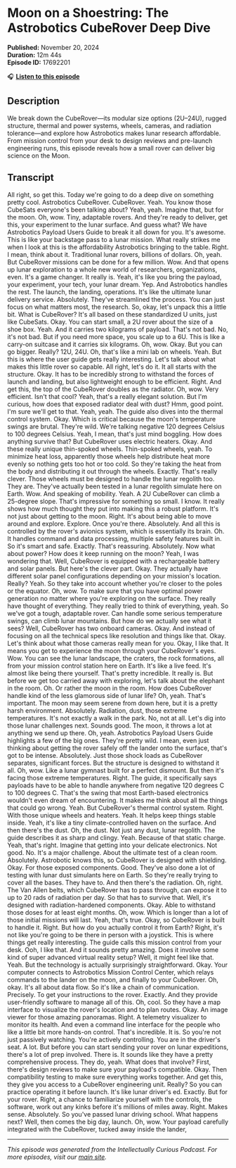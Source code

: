 # Moon on a Shoestring: The Astrobotics CubeRover Deep Dive

**Published:** November 20, 2024  
**Duration:** 12m 44s  
**Episode ID:** 17692201

🎧 **[Listen to this episode](https://intellectuallycurious.buzzsprout.com/2529712/episodes/17692201-moon-on-a-shoestring-the-astrobotics-cuberover-deep-dive)**

## Description

We break down the CubeRover—its modular size options (2U–24U), rugged structure, thermal and power systems, wheels, cameras, and radiation tolerance—and explore how Astrobotics makes lunar research affordable. From mission control from your desk to design reviews and pre-launch engineering runs, this episode reveals how a small rover can deliver big science on the Moon.

## Transcript

All right, so get this. Today we're going to do a deep dive on something pretty cool. Astrobotics CubeRover. CubeRover. Yeah. You know those CubeSats everyone's been talking about? Yeah, yeah. Imagine that, but for the moon. Oh, wow. Tiny, adaptable rovers. And they're ready to deliver, get this, your experiment to the lunar surface. And guess what? We have Astrobotics Payload Users Guide to break it all down for you. It's awesome. This is like your backstage pass to a lunar mission. What really strikes me when I look at this is the affordability Astrobotics bringing to the table. Right. I mean, think about it. Traditional lunar rovers, billions of dollars. Oh, yeah. But CubeRover missions can be done for a few million. Wow. And that opens up lunar exploration to a whole new world of researchers, organizations, even. It's a game changer. It really is. Yeah, it's like you bring the payload, your experiment, your tech, your lunar dream. Yep. And Astrobotics handles the rest. The launch, the landing, operations. It's like the ultimate lunar delivery service. Absolutely. They've streamlined the process. You can just focus on what matters most, the research. So, okay, let's unpack this a little bit. What is CubeRover? It's all based on these standardized U units, just like CubeSats. Okay. You can start small, a 2U rover about the size of a shoe box. Yeah. And it carries two kilograms of payload. That's not bad. No, it's not bad. But if you need more space, you scale up to a 6U. This is like a carry-on suitcase and it carries six kilograms. Oh, wow. Okay. But you can go bigger. Really? 12U, 24U. Oh, that's like a mini lab on wheels. Yeah. But this is where the user guide gets really interesting. Let's talk about what makes this little rover so capable. All right, let's do it. It all starts with the structure. Okay. It has to be incredibly strong to withstand the forces of launch and landing, but also lightweight enough to be efficient. Right. And get this, the top of the CubeRover doubles as the radiator. Oh, wow. Very efficient. Isn't that cool? Yeah, that's a really elegant solution. But I'm curious, how does that exposed radiator deal with dust? Hmm, good point. I'm sure we'll get to that. Yeah, yeah. The guide also dives into the thermal control system. Okay. Which is critical because the moon's temperature swings are brutal. They're wild. We're talking negative 120 degrees Celsius to 100 degrees Celsius. Yeah, I mean, that's just mind boggling. How does anything survive that? But CubeRover uses electric heaters. Okay. And these really unique thin-spoked wheels. Thin-spoked wheels, yeah. To minimize heat loss, apparently those wheels help distribute heat more evenly so nothing gets too hot or too cold. So they're taking the heat from the body and distributing it out through the wheels. Exactly. That's really clever. Those wheels must be designed to handle the lunar regolith too. They are. They've actually been tested in a lunar regolith simulate here on Earth. Wow. And speaking of mobility. Yeah. A 2U CubeRover can climb a 25-degree slope. That's impressive for something so small. I know. It really shows how much thought they put into making this a robust platform. It's not just about getting to the moon. Right. It's about being able to move around and explore. Explore. Once you're there. Absolutely. And all this is controlled by the rover's avionics system, which is essentially its brain. Oh. It handles command and data processing, multiple safety features built in. So it's smart and safe. Exactly. That's reassuring. Absolutely. Now what about power? How does it keep running on the moon? Yeah, I was wondering that. Well, CubeRover is equipped with a rechargeable battery and solar panels. But here's the clever part. Okay. They actually have different solar panel configurations depending on your mission's location. Really? Yeah. So they take into account whether you're closer to the poles or the equator. Oh, wow. To make sure that you have optimal power generation no matter where you're exploring on the surface. They really have thought of everything. They really tried to think of everything, yeah. So we've got a tough, adaptable rover. Can handle some serious temperature swings, can climb lunar mountains. But how do we actually see what it sees? Well, CubeRover has two onboard cameras. Okay. And instead of focusing on all the technical specs like resolution and things like that. Okay. Let's think about what those cameras really mean for you. Okay, I like that. It means you get to experience the moon through your CubeRover's eyes. Wow. You can see the lunar landscape, the craters, the rock formations, all from your mission control station here on Earth. It's like a live feed. It's almost like being there yourself. That's pretty incredible. It really is. But before we get too carried away with exploring, let's talk about the elephant in the room. Oh. Or rather the moon in the room. How does CubeRover handle kind of the less glamorous side of lunar life? Oh, yeah. That's important. The moon may seem serene from down here, but it is a pretty harsh environment. Absolutely. Radiation, dust, those extreme temperatures. It's not exactly a walk in the park. No, not at all. Let's dig into those lunar challenges next. Sounds good. The moon, it throws a lot at anything we send up there. Oh, yeah. Astrobotics Payload Users Guide highlights a few of the big ones. They're pretty wild. I mean, even just thinking about getting the rover safely off the lander onto the surface, that's got to be intense. Absolutely. Just those shock loads as CubeRover separates, significant forces. But the structure is designed to withstand it all. Oh, wow. Like a lunar gymnast built for a perfect dismount. But then it's facing those extreme temperatures. Right. The guide, it specifically says payloads have to be able to handle anywhere from negative 120 degrees C to 100 degrees C. That's the swing that most Earth-based electronics wouldn't even dream of encountering. It makes me think about all the things that could go wrong. Yeah. But CubeRover's thermal control system. Right. With those unique wheels and heaters. Yeah. It helps keep things stable inside. Yeah, it's like a tiny climate-controlled haven on the surface. And then there's the dust. Oh, the dust. Not just any dust, lunar regolith. The guide describes it as sharp and clingy. Yeah. Because of that static charge. Yeah, that's right. Imagine that getting into your delicate electronics. Not good. No. It's a major challenge. About the ultimate test of a clean room. Absolutely. Astrobotic knows this, so CubeRover is designed with shielding. Okay. For those exposed components. Good. They've also done a lot of testing with lunar dust simulants here on Earth. So they're really trying to cover all the bases. They have to. And then there's the radiation. Oh, right. The Van Allen belts, which CubeRover has to pass through, can expose it to up to 20 rads of radiation per day. So that has to survive that. Well, it's designed with radiation-hardened components. Okay. Able to withstand those doses for at least eight months. Oh, wow. Which is longer than a lot of those initial missions will last. Yeah, that's true. Okay, so CubeRover is built to handle it. Right. But how do you actually control it from Earth? Right, it's not like you're going to be there in person with a joystick. This is where things get really interesting. The guide calls this mission control from your desk. Ooh, I like that. And it sounds pretty amazing. Does it involve some kind of super advanced virtual reality setup? Well, it might feel like that. Yeah. But the technology is actually surprisingly straightforward. Okay. Your computer connects to Astrobotics Mission Control Center, which relays commands to the lander on the moon, and finally to your CubeRover. Oh, okay. It's all about data flow. So it's like a chain of communication. Precisely. To get your instructions to the rover. Exactly. And they provide user-friendly software to manage all of this. Oh, cool. So they have a map interface to visualize the rover's location and to plan routes. Okay. An image viewer for those amazing panoramas. Right. A telemetry visualizer to monitor its health. And even a command line interface for the people who like a little bit more hands-on control. That's incredible. It is. So you're not just passively watching. You're actively controlling. You are in the driver's seat. A lot. But before you can start sending your rover on lunar expeditions, there's a lot of prep involved. There is. It sounds like they have a pretty comprehensive process. They do, yeah. What does that involve? First, there's design reviews to make sure your payload's compatible. Okay. Then compatibility testing to make sure everything works together. And get this, they give you access to a CubeRover engineering unit. Really? So you can practice operating it before launch. It's like lunar driver's ed. Exactly. But for your rover. Right, a chance to familiarize yourself with the controls, the software, work out any kinks before it's millions of miles away. Right. Makes sense. Absolutely. So you've passed lunar driving school. What happens next? Well, then comes the big day, launch. Oh, wow. Your payload carefully integrated with the CubeRover, tucked away inside the lander,

---
*This episode was generated from the Intellectually Curious Podcast. For more episodes, visit our [main site](https://intellectuallycurious.buzzsprout.com).*
